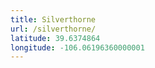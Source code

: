 ```yaml
---
title: Silverthorne
url: /silverthorne/
latitude: 39.6374864
longitude: -106.06196360000001
---
```

